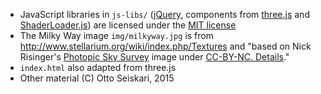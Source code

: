 
 * JavaScript libraries in `js-libs/` ([jQuery](https://jquery.org), components from [three.js](https://threejs.org) and [ShaderLoader.js](https://github.com/codecruzer/webgl-shader-loader-js)) are licensed under the [MIT license](https://tldrlegal.com/license/mit-license)
 * The Milky Way image `img/milkyway.jpg` is from http://www.stellarium.org/wiki/index.php/Textures and "based on Nick Risinger's [Photopic Sky Survey](http://skysurvey.org/) image under [CC-BY-NC. Details](http://creativecommons.org/licenses/by-nc/2.0/)."
 * `index.html` also adapted from three.js
 * Other material (C) Otto Seiskari, 2015
